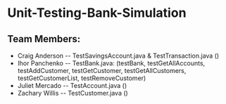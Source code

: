 # Unit-Testing-Bank-Simulation

## Team Members:
* Craig Anderson -- TestSavingsAccount.java & TestTransaction.java ()
* Ihor Panchenko -- TestBank.java:
(testBank, testGetAllAccounts, testAddCustomer, testGetCustomer, testGetAllCustomers, testGetCustomerList, testRemoveCustomer)
* Juliet Mercado -- TestAccount.java ()
* Zachary Willis -- TestCustomer.java ()
